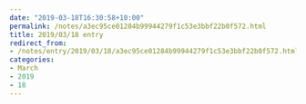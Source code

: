```yaml
---
date: "2019-03-18T16:30:58+10:00"
permalink: /notes/a3ec95ce01284b99944279f1c53e3bbf22b0f572.html
title: 2019/03/18 entry
redirect_from:
- /notes/entry/2019/03/18/a3ec95ce01284b99944279f1c53e3bbf22b0f572.html
categories:
- March
- 2019
- 18
---
```

